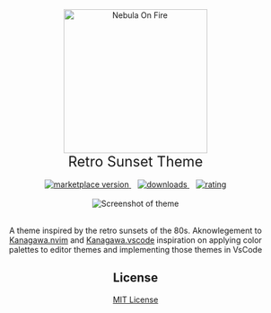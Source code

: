<div align="center">
  <a href="https://marketplace.visualstudio.com/items?itemName=PhilDanielsIO.retro-sunset">
    <img alt="Nebula On Fire" src="https://raw.githubusercontent.com/phildaniels/retro-sunset/main/images/retro-sunset.jpg" width="256">
  </a>
  <div style="font-size: 25px" align="center">Retro Sunset Theme</h1>
</div>
<br/>
<div align="center">
  <!-- marketplace version -->
  <a href="https://marketplace.visualstudio.com/items?itemName=PhilDanielsIO.retro-sunset">
    <img alt="marketplace version" src="https://img.shields.io/visual-studio-marketplace/i/PhilDanielsIO.retro-sunset.svg?maxAge=3600&style=for-the-badge&labelColor=ed1d86&color=2b0773">
  </a>
  &nbsp;&nbsp;
  <!-- downloads -->
  <a href="https://marketplace.visualstudio.com/items?itemName=PhilDanielsIO.retro-sunset">
    <img alt="downloads" src="https://img.shields.io/visual-studio-marketplace/d/PhilDanielsIO.retro-sunset.svg?maxAge=3600&style=for-the-badge&labelColor=ed1d86&color=2b0773">
  </a>
  &nbsp;&nbsp;
  <!-- rating -->
  <a href="https://marketplace.visualstudio.com/items?itemName=PhilDanielsIO.retro-sunset">
    <img alt="rating" src="https://img.shields.io/visual-studio-marketplace/stars/PhilDanielsIO.retro-sunset.svg?maxAge=86400&style=for-the-badge&labelColor=ed1d86&color=2b0773">
  </a>
</div>
</br>
<div align="center">
  <img
    src="https://raw.githubusercontent.com/phildaniels/retro-sunset/main/images/screenshot.png"
    role="presentation"
		alt="Screenshot of theme"
  />
</div>
</br>
<div align="left"></div>

A theme inspired by the retro sunsets of the 80s. Aknowlegement to [Kanagawa.nvim](https://github.com/rebelot/kanagawa.nvim) and [Kanagawa.vscode](https://marketplace.visualstudio.com/items?itemName=qufiwefefwoyn.kanagawa) inspiration on applying color palettes to editor themes and implementing those themes in VsCode

## License

[MIT License](https://github.com/phildaniels/retro-sunset/blob/main/LICENSE)
